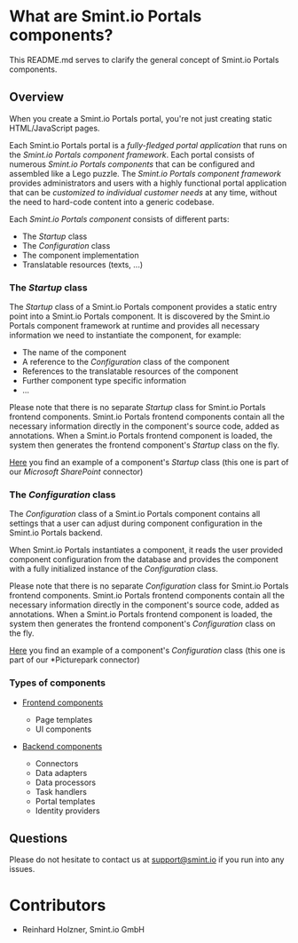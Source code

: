 What are Smint.io Portals components?
=====================================

This README.md serves to clarify the general concept of Smint.io Portals components.

## Overview

When you create a Smint.io Portals portal, you're not just creating static HTML/JavaScript pages. 

Each Smint.io Portals portal is a *fully-fledged portal application* that runs on the *Smint.io Portals component framework*. Each portal consists of numerous *Smint.io Portals components* that can be configured and assembled like a Lego puzzle. The *Smint.io Portals component framework* provides administrators and users with a highly functional portal application that can be *customized to individual customer needs* at any time, without the need to hard-code content into a generic codebase.

Each *Smint.io Portals component* consists of different parts:
- The *Startup* class
- The *Configuration* class
- The component implementation
- Translatable resources (texts, ...)

### The *Startup* class

The *Startup* class of a Smint.io Portals component provides a static entry point into a Smint.io Portals component. It is discovered by the Smint.io Portals component framework at runtime and provides all necessary information we need to instantiate the component, for example:

- The name of the component
- A reference to the *Configuration* class of the component
- References to the translatable resources of the component
- Further component type specific information
- ...

Please note that there is no separate *Startup* class for Smint.io Portals frontend components. Smint.io Portals frontend components contain all the necessary information directly in the component's source code, added as annotations. When a Smint.io Portals frontend component is loaded, the system then generates the frontend component's *Startup* class on the fly.

[Here](../Examples/Backend/Connectors/Connector-SharePoint/SharepointConnectorStartup.cs) you find an example of a component's *Startup* class (this one is part of our *Microsoft SharePoint* connector)

### The *Configuration* class

The *Configuration* class of a Smint.io Portals component contains all settings that a user can adjust during component configuration in the Smint.io Portals backend.

When Smint.io Portals instantiates a component, it reads the user provided component configuration from the database and provides the component with a fully initialized instance of the *Configuration* class.

Please note that there is no separate *Configuration* class for Smint.io Portals frontend components. Smint.io Portals frontend components contain all the necessary information directly in the component's source code, added as annotations. When a Smint.io Portals frontend component is loaded, the system then generates the frontend component's *Configuration* class on the fly.

[Here](../Examples/Backend/Connectors/Connector-Picturepark/PictureparkConnectorConfiguration.cs) you find an example of a component's *Configuration* class (this one is part of our *Picturepark connector)

### Types of components

- [Frontend components](../Examples/Frontend/)

	- Page templates
	- UI components
	
- [Backend components](../Examples/Backend/)

	- Connectors
	- Data adapters
	- Data processors
	- Task handlers
	- Portal templates
	- Identity providers

## Questions

Please do not hesitate to contact us at [support@smint.io](mailto:support@smint.io) if you run into any issues.

Contributors
============

- Reinhard Holzner, Smint.io GmbH
